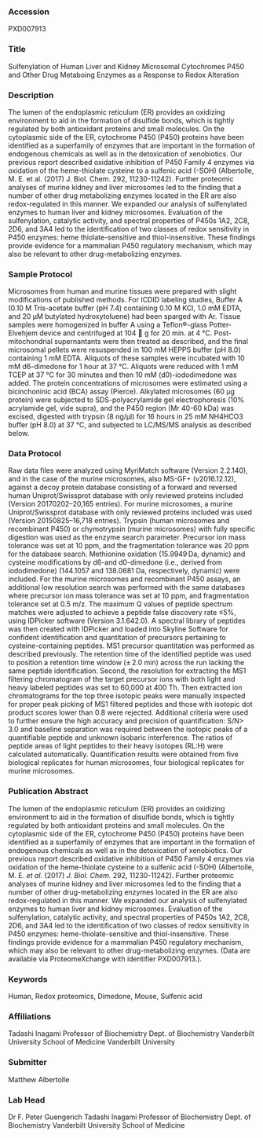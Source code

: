 ### Accession
PXD007913

### Title
Sulfenylation of Human Liver and Kidney Microsomal Cytochromes P450 and Other Drug Metaboing Enzymes as a Response to Redox Alteration

### Description
The lumen of the endoplasmic reticulum (ER) provides an oxidizing environment to aid in the formation of disulfide bonds, which is tightly regulated by both antioxidant proteins and small molecules. On the cytoplasmic side of the ER, cytochrome P450 (P450) proteins have been identified as a superfamily of enzymes that are important in the formation of endogenous chemicals as well as in the detoxication of xenobiotics. Our previous report described oxidative inhibition of P450 Family 4 enzymes via oxidation of the heme-thiolate cysteine to a sulfenic acid (-SOH) (Albertolle, M. E. et al. (2017) J. Biol. Chem. 292, 11230-11242). Further proteomic analyses of murine kidney and liver microsomes led to the finding that a number of other drug metabolizing enzymes located in the ER are also redox-regulated in this manner. We expanded our analysis of sulfenylated enzymes to human liver and kidney microsomes. Evaluation of the sulfenylation, catalytic activity, and spectral properties of P450s 1A2, 2C8, 2D6, and 3A4 led to the identification of two classes of redox sensitivity in P450 enzymes: heme thiolate-sensitive and thiol-insensitive. These findings provide evidence for a mammalian P450 regulatory mechanism, which may also be relevant to other drug-metabolizing enzymes.

### Sample Protocol
Microsomes from human and murine tissues were prepared with slight modifications of published methods. For ICDID labeling studies, Buffer A (0.10 M Tris-acetate buffer (pH 7.4) containing 0.10 M KCl, 1.0 mM EDTA, and 20 µM butylated hydroxytoluene) had been sparged with Ar. Tissue samples were homogenized in buffer A using a Teflon®-glass Potter-Elvehjem device and centrifuged at 104  g for 20 min. at 4 °C. Post-mitochondrial supernantants were then treated as described, and the final microsomal pellets were resuspended in 100 mM HEPPS buffer (pH 8.0) containing 1 mM EDTA. Aliquots of these samples were incubated with 10 mM d6-dimedone for 1 hour at 37 °C. Aliquots were reduced with 1 mM TCEP at 37 °C for 30 minutes and then 10 mM (d0)-iododimedone was added. The protein concentrations of microsomes were estimated using a bicinchoninic acid (BCA) assay (Pierce). Alkylated microsomes (60 µg protein) were subjected to SDS-polyacrylamide gel electrophoresis (10% acrylamide gel, vide supra), and the P450 region (Mr 40-60 kDa) was excised, digested with trypsin (8 ng/µl) for 16 hours in 25 mM NH4HCO3 buffer (pH 8.0) at 37 °C, and subjected to LC/MS/MS analysis as described below.

### Data Protocol
Raw data files were analyzed using MyriMatch software (Version 2.2.140), and in the case of the murine microsomes, also MS-GF+ (v2016.12.12), against a decoy protein database consisting of a forward and reversed human Uniprot/Swissprot database with only reviewed proteins included (Version 20170202–20,165 entries). For murine microsomes, a murine Uniprot/Swissprot database with only reviewed proteins included was used (Version 20150825–16,718 entries). Trypsin (human microsomes and recombinant P450) or chymotrypsin (murine microsomes) with fully specific digestion was used as the enzyme search parameter. Precursor ion mass tolerance was set at 10 ppm, and the fragmentation tolerance was 20 ppm for the database search. Methionine oxidation (15.9949 Da, dynamic) and cysteine modifications by d6-and d0-dimedone (i.e., derived from iododimedone) (144.1057 and 138.0681 Da, respectively, dynamic) were included. For the murine microsomes and recombinant P450 assays, an additional low resolution search was performed with the same databases where precursor ion mass tolerance was set at 10 ppm, and fragmentation tolerance set at 0.5 m/z. The maximum Q values of peptide spectrum matches were adjusted to achieve a peptide false discovery rate ≤5%, using IDPicker software (Version 3.1.642.0). A spectral library of peptides was then created with IDPicker and loaded into Skyline Software for confident identification and quantitation of precursors pertaining to cysteine-containing peptides. MS1 precursor quantitation was performed as described previously. The retention time of the identified peptide was used to position a retention time window (± 2.0 min) across the run lacking the same peptide identification. Second, the resolution for extracting the MS1 filtering chromatogram of the target precursor ions with both light and heavy labeled peptides was set to 60,000 at 400 Th. Then extracted ion chromatograms for the top three isotopic peaks were manually inspected for proper peak picking of MS1 filtered peptides and those with isotopic dot product scores lower than 0.8 were rejected. Additional criteria were used to further ensure the high accuracy and precision of quantification: S/N> 3.0 and baseline separation was required between the isotopic peaks of a quantifiable peptide and unknown isobaric interference. The ratios of peptide areas of light peptides to their heavy isotopes (RL:H) were calculated automatically. Quantification results were obtained from five biological replicates for human microsomes, four biological replicates for murine microsomes.

### Publication Abstract
The lumen of the endoplasmic reticulum (ER) provides an oxidizing environment to aid in the formation of disulfide bonds, which is tightly regulated by both antioxidant proteins and small molecules. On the cytoplasmic side of the ER, cytochrome P450 (P450) proteins have been identified as a superfamily of enzymes that are important in the formation of endogenous chemicals as well as in the detoxication of xenobiotics. Our previous report described oxidative inhibition of P450 Family 4 enzymes via oxidation of the heme-thiolate cysteine to a sulfenic acid (-SOH) (Albertolle, M. E. <i>et al.</i> (2017) <i>J. Biol. Chem.</i> 292, 11230-11242). Further proteomic analyses of murine kidney and liver microsomes led to the finding that a number of other drug-metabolizing enzymes located in the ER are also redox-regulated in this manner. We expanded our analysis of sulfenylated enzymes to human liver and kidney microsomes. Evaluation of the sulfenylation, catalytic activity, and spectral properties of P450s 1A2, 2C8, 2D6, and 3A4 led to the identification of two classes of redox sensitivity in P450 enzymes: heme-thiolate-sensitive and thiol-insensitive. These findings provide evidence for a mammalian P450 regulatory mechanism, which may also be relevant to other drug-metabolizing enzymes. (Data are available via ProteomeXchange with identifier PXD007913.).

### Keywords
Human, Redox proteomics, Dimedone, Mouse, Sulfenic acid

### Affiliations
Tadashi Inagami Professor of Biochemistry Dept. of Biochemistry Vanderbilt University School of Medicine
Vanderbilt University

### Submitter
Matthew  Albertolle

### Lab Head
Dr F. Peter Guengerich
Tadashi Inagami Professor of Biochemistry Dept. of Biochemistry Vanderbilt University School of Medicine


